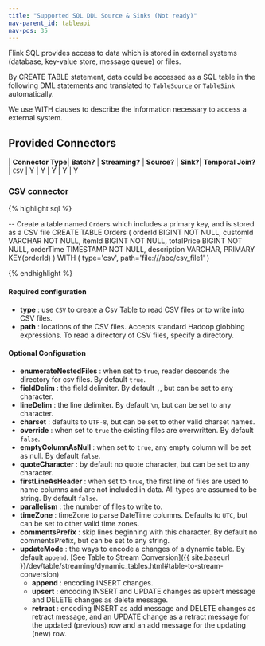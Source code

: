 ```yaml
---
title: "Supported SQL DDL Source & Sinks (Not ready)"
nav-parent_id: tableapi
nav-pos: 35
---
```

<!--
Licensed to the Apache Software Foundation (ASF) under one
or more contributor license agreements.  See the NOTICE file
distributed with this work for additional information
regarding copyright ownership.  The ASF licenses this file
to you under the Apache License, Version 2.0 (the
"License"); you may not use this file except in compliance
with the License.  You may obtain a copy of the License at

  http://www.apache.org/licenses/LICENSE-2.0

Unless required by applicable law or agreed to in writing,
software distributed under the License is distributed on an
"AS IS" BASIS, WITHOUT WARRANTIES OR CONDITIONS OF ANY
KIND, either express or implied.  See the License for the
specific language governing permissions and limitations
under the License.
-->

Flink SQL provides access to data which is stored in external systems (database, key-value store, message queue) or files.

By CREATE TABLE statement, data could be accessed as a SQL table in the following DML statements and translated to `TableSource` or `TableSink` automatically.

We use WITH clauses to describe the information necessary to access a external system.

Provided Connectors
-------------------

| **Connector Type**| **Batch?** | **Streaming?** | **Source?** | **Sink?**| **Temporal Join?**
| `CSV` | Y | Y | Y | Y | Y

### CSV connector

{% highlight sql %}

-- Create a table named `Orders` which includes a primary key, and is stored as a CSV file
CREATE TABLE Orders (
    orderId BIGINT NOT NULL,
    customId VARCHAR NOT NULL,
    itemId BIGINT NOT NULL,
    totalPrice BIGINT NOT NULL,
    orderTime TIMESTAMP NOT NULL,
    description VARCHAR,
    PRIMARY KEY(orderId)
) WITH (
    type='csv',
    path='file:///abc/csv_file1'
)

{% endhighlight %}

#### Required configuration
* **type** : use `CSV` to create a Csv Table to read CSV files or to write into CSV files.
* **path** : locations of the CSV files.  Accepts standard Hadoop globbing expressions. To read a directory of CSV files, specify a directory.

#### Optional Configuration
* **enumerateNestedFiles** : when set to `true`, reader descends the directory for csv files. By default `true`.
* **fieldDelim** : the field delimiter. By default `,`, but can be set to any character.
* **lineDelim** : the line delimiter. By default `\n`, but can be set to any character.
* **charset** : defaults to `UTF-8`, but can be set to other valid charset names.
* **override** : when set to `true` the existing files are overwritten. By default `false`.
* **emptyColumnAsNull** : when set to `true`, any empty column will be set as null. By default `false`.
* **quoteCharacter** : by default no quote character, but can be set to any character.
* **firstLineAsHeader** : when set to `true`, the first line of files are used to name columns and are not included in data. All types are assumed to be string. By default `false`.
* **parallelism** : the number of files to write to.
* **timeZone** : timeZone to parse DateTime columns. Defaults to `UTC`, but can be set to other valid time zones.
* **commentsPrefix** : skip lines beginning with this character. By default no commentsPrefix, but can be set to any string.
* **updateMode** : the ways to encode a changes of a dynamic table. By default `append`. [See Table to Stream Conversion]({{ site.baseurl }}/dev/table/streaming/dynamic_tables.html#table-to-stream-conversion)
   * **append** : encoding INSERT changes.
   * **upsert** : encoding INSERT and UPDATE changes as upsert message and DELETE changes as delete message.
   * **retract** : encoding INSERT as add message and DELETE changes as retract message,  and an UPDATE change as a retract message for the updated (previous) row and an add message for the updating (new) row.
